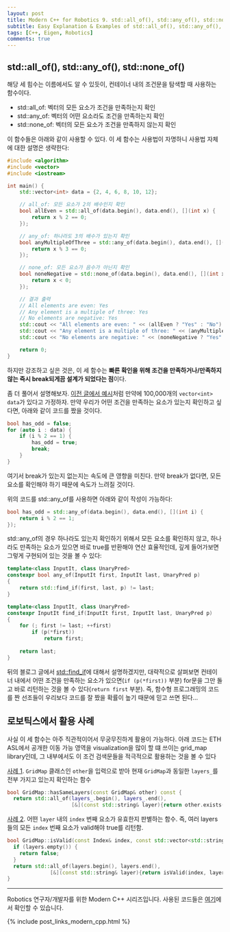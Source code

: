 ```yaml
---
layout: post
title: Modern C++ for Robotics 9. std::all_of(), std::any_of(), std::none_of() 쉬운 설명 & 예제
subtitle: Easy Explanation & Examples of std::all_of(), std::any_of(), and std::none_of()
tags: [C++, Eigen, Robotics]
comments: true
---
```


## std::all_of(), std::any_of(), std::none_of()

해당 세 힘수는 이름에서도 알 수 있듯이, 컨테이너 내의 조건문을 탐색할 때 사용하는 함수이다.

* std::all_of: 벡터의 모든 요소가 조건을 만족하는지 확인
* std::any_of: 벡터의 어떤 요소라도 조건을 만족하는지 확인
* std::none_of: 벡터의 모든 요소가 조건을 만족하지 않는지 확인

이 함수들은 아래와 같이 사용할 수 있다. 이 세 함수는 사용법이 자명하니 사용법 자체에 대한 설명은 생략한다:

```cpp
#include <algorithm>
#include <vector>
#include <iostream>

int main() {
    std::vector<int> data = {2, 4, 6, 8, 10, 12};

    // all_of: 모든 요소가 2의 배수인지 확인
    bool allEven = std::all_of(data.begin(), data.end(), [](int x) {
        return x % 2 == 0;
    });

    // any_of: 하나라도 3의 배수가 있는지 확인
    bool anyMultipleOfThree = std::any_of(data.begin(), data.end(), [](int x) {
        return x % 3 == 0;
    });

    // none_of: 모든 요소가 음수가 아닌지 확인
    bool noneNegative = std::none_of(data.begin(), data.end(), [](int x) {
        return x < 0;
    });

    // 결과 출력
    // All elements are even: Yes
    // Any element is a multiple of three: Yes
    // No elements are negative: Yes
    std::cout << "All elements are even: " << (allEven ? "Yes" : "No") << std::endl;
    std::cout << "Any element is a multiple of three: " << (anyMultipleOfThree ? "Yes" : "No") << std::endl;
    std::cout << "No elements are negative: " << (noneNegative ? "Yes" : "No") << std::endl;

    return 0;
}
```

하지만 강조하고 싶은 것은, 이 세 함수는 **빠른 확인을 위해 조건을 만족하거나/만족하지 않는 즉시 break되게끔 설계가 되었다는 점**이다. 

좀 더 풀어서 설명해보자. [이전 글에서 예시](https://limhyungtae.github.io/2024-01-01-Modern-C++-for-Robotics-8.-std-accumulate()-%EC%89%AC%EC%9A%B4-%EC%84%A4%EB%AA%85-&-%EC%98%88%EC%A0%9C/)처럼 만약에 100,000개의 `vector<int> data`가 있다고 가정하자.
만약 우리가 어떤 조건을 만족하는 요소가 있는지 확인하고 싶다면, 아래와 같이 코드를 짰을 것이다.

```cpp
bool has_odd = false;
for (auto i : data) {
    if (i % 2 == 1) {
        has_odd = true;
        break;
    }
}
```

여기서 break가 있는지 없는지는 속도에 큰 영향을 미친다. 만약 break가 없다면, 모든 요소를 확인해야 하기 때문에 속도가 느려질 것이다.

위의 코드를 std::any_of를 사용하면 아래와 같이 작성이 가능하다:

```cpp
bool has_odd = std::any_of(data.begin(), data.end(), [](int i) {
    return i % 2 == 1;
});
```

std::any_of의 경우 하나라도 있는지 확인하기 위해서 모든 요소를 확인하지 않고, 하나라도 만족하는 요소가 있으면 바로 true를 반환해야 연산 효율적인데, 깊게 들어가보면 그렇게 구현되어 있는 것을 볼 수 있다:

```cpp
template<class InputIt, class UnaryPred>
constexpr bool any_of(InputIt first, InputIt last, UnaryPred p)
{
    return std::find_if(first, last, p) != last;
}
```

```cpp
template<class InputIt, class UnaryPred>
constexpr InputIt find_if(InputIt first, InputIt last, UnaryPred p)
{
    for (; first != last; ++first)
        if (p(*first))
            return first;
 
    return last;
}
```

뒤의 블로그 글에서 [std::find_if](https://limhyungtae.github.io/2024-01-03-Modern-C++-for-Robotics-11.-std-find_if()-%EC%89%AC%EC%9A%B4-%EC%84%A4%EB%AA%85-&-%EC%98%88%EC%A0%9C/)에 대해서 설명하겠지만,
대략적으로 살펴보면 컨테이너 내에서 어떤 조건을 만족하는 요소가 있으면(`if (p(*first))` 부분) for문을 그만 돌고 바로 리턴하는 것을 볼 수 있다(`return first` 부분).
즉, 함수형 프로그래밍의 코드를 짠 선조들이 우리보다 코드를 잘 짰을 확률이 높기 때문에 믿고 쓰면 된다...

## 로보틱스에서 활용 사례

사실 이 세 함수는 아주 직관적이어서 무궁무진하게 활용이 가능하다.
아래 코드는 ETH ASL에서 공개한 이동 가능 영역을 visualization을 많이 할 떄 쓰이는 grid_map library인데, 그 내부에서도 이 조건 검색문들을 적극적으로 활용하는 것을 볼 수 있다

[사례 1](https://github.com/ethz-asl/grid_map/blob/43cb510d099daff8236a6bad8df4e7971f2df2bd/grid_map_core/src/GridMap.cpp#L77). `GridMap` 클래스인 `other`을 입력으로 받아 현재 `GridMap`과 동일한 `layers_`를 전부 가지고 있는지 확인하는 함수 

```cpp
bool GridMap::hasSameLayers(const GridMap& other) const {
  return std::all_of(layers_.begin(), layers_.end(),
                     [&](const std::string& layer){return other.exists(layer);});
```

[사례 2](https://github.com/ethz-asl/grid_map/blob/43cb510d099daff8236a6bad8df4e7971f2df2bd/grid_map_core/src/GridMap.cpp#L256). 어떤 `layer` 내의 `index` 번째 요소가 유효한지 판별하는 함수. 즉, 여러 layers들의 모든 `index` 번째 요소가 valid해야 true를 리턴함.

```cpp
bool GridMap::isValid(const Index& index, const std::vector<std::string>& layers) const {
  if (layers.empty()) {
    return false;
  }
  return std::all_of(layers.begin(), layers.end(),
              [&](const std::string& layer){return isValid(index, layer);});
}
```


---

Robotics 연구자/개발자를 위한 Modern C++ 시리즈입니다.
사용된 코드들은 [여기](https://github.com/LimHyungTae/moderncpp_study)에서 확인할 수 있습니다.

{% include post_links_modern_cpp.html %}
